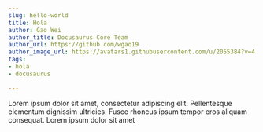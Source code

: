 ```yaml
---
slug: hello-world
title: Hola
author: Gao Wei
author_title: Docusaurus Core Team
author_url: https://github.com/wgao19
author_image_url: https://avatars1.githubusercontent.com/u/2055384?v=4
tags:
- hola
- docusaurus

---
```

Lorem ipsum dolor sit amet, consectetur adipiscing elit. Pellentesque elementum dignissim ultricies. Fusce rhoncus ipsum tempor eros aliquam consequat. Lorem ipsum dolor sit amet